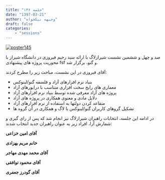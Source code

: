 ```yaml
---
title: "جلسه ۱۴۶"
date: "1397-03-21"
author: "وجیهه نیکخواه"
draft: false
categories:
    - "sessions"
---
```

[![poster145](../../img/posters/poster146.jpg)](../../img/poster146.jpg)

صد و چهل و ششمین نشست شیرازلاگ با ارائه سید رحیم فیروزی در دانشگاه شیراز با محوریت پروژه های پیشنهادی fsf و گنو، برگزار شد.

آقای فیروزی در این نشست، مباحث زیر را مطرح کردند:

* بنیاد نرم افزارهای آزاد و فلسفه گنو/لینوکس
* معماری های رایج سخت افزاری متناسب با درایورهای آزاد
* پروژه های آزاد معرفی شده توسط بنیاد نرم افزارهای آزاد
* دلایل مادی و معنوی همکاری در پروژه های آزاد
* متقاعد کردن دولتها به استفاده از نرم افزارهای آزاد
* تشکیل گروهای کاربران گنو/لینوکس یا لاگ و همکاری در آن گروه ها

در ادامه این جلسه، انتخابات راهبران شیرازلاگ نیز انجام شد که پس از رای گیری و شمارش آرا، افراد زیر به عنوان راهبران جدید انتخاب شدند:

 **آقای امین خزاعی**

 **خانم مریم بهزادی**

 **آقای محمد مهدی مهاجر**

 **آقای محمود توافقی**

 **آقای گودرز جعفری**
	
